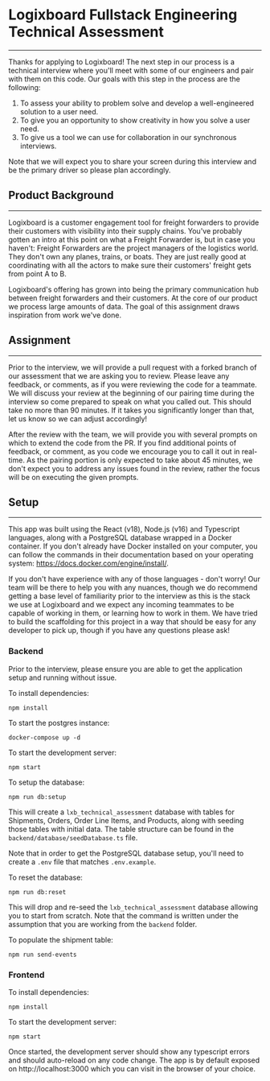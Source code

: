 # Logixboard Fullstack Engineering Technical Assessment
---
Thanks for applying to Logixboard! The next step in our process is a technical interview where you'll meet with some of our engineers and pair with them on this code. Our goals with this step in the process are the following:

1. To assess your ability to problem solve and develop a well-engineered solution to a user need.
2. To give you an opportunity to show creativity in how you solve a user need.
3. To give us a tool we can use for collaboration in our synchronous interviews.

Note that we will expect you to share your screen during this interview and be the primary driver so please plan accordingly.

## Product Background
---
Logixboard is a customer engagement tool for freight forwarders to provide their customers with visibility into their supply chains. You've probably gotten an intro at this point on what a Freight Forwarder is, but in case you haven't: Freight Forwarders are the project managers of the logistics world. They don't own any planes, trains, or boats. They are just really good at coordinating with all the actors to make sure their customers' freight gets from point A to B.

Logixboard's offering has grown into being the primary communication hub between freight forwarders and their customers. At the core of our product we process large amounts of data. The goal of this assignment draws inspiration from work we've done.

## Assignment
---
Prior to the interview, we will provide a pull request with a forked branch of our assessment that we are asking you to review. Please leave any feedback, or comments, as if you were reviewing the code for a teammate. We will discuss your review at the beginning of our pairing time during the interview so come prepared to speak on what you called out. This should take no more than 90 minutes. If it takes you significantly longer than that, let us know so we can adjust accordingly!

After the review with the team, we will provide you with several prompts on which to extend the code from the PR. If you find additional points of feedback, or comment, as you code we encourage you to call it out in real-time. As the pairing portion is only expected to take about 45 minutes, we don't expect you to address any issues found in the review, rather the focus will be on executing the given prompts. 

## Setup
---
This app was built using the React (v18), Node.js (v16) and Typescript languages, along with a PostgreSQL database wrapped in a Docker container. If you don't already have Docker installed on your computer, you can follow the commands in their documentation based on your operating system: https://docs.docker.com/engine/install/.

If you don't have experience with any of those languages - don't worry! Our team will be there to help you with any nuances, though we do recommend getting a base level of familiarity prior to the interview as this is the stack we use at Logixboard and we expect any incoming teammates to be capable of working in them, or learning how to work in them. We have tried to build the
scaffolding for this project in a way that should be easy for any developer to pick up, though if you have any questions please ask!

### Backend
Prior to the interview, please ensure you are able to get the application setup and running without issue.

To install dependencies:
```
npm install
```

To start the postgres instance:
```
docker-compose up -d
```

To start the development server:
```
npm start
```

To setup the database:
```
npm run db:setup
```
This will create a `lxb_technical_assessment` database with tables for Shipments, Orders, Order Line Items, and Products, along with seeding those tables with initial data. The table structure can be found in the `backend/database/seedDatabase.ts` file.

Note that in order to get the PostgreSQL database setup, you'll need to create a `.env` file that matches `.env.example`.

To reset the database:
```
npm run db:reset
```
This will drop and re-seed the `lxb_technical_assessment` database allowing you to start from scratch. Note that the command is written under the assumption that you are working from the `backend` folder.

To populate the shipment table:
```
npm run send-events
```

### Frontend
To install dependencies:
```
npm install
```

To start the development server:
```
npm start
```

Once started, the development server should show any typescript errors and should auto-reload on any code change. The app is by default exposed on http://localhost:3000 which you can visit in the browser of your choice.


